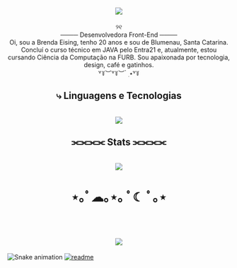 
<h1 align="center">
<img src="https://readme-typing-svg.herokuapp.com/?font=Righteous&size=35&center=true&vCenter=true&width=500&height=70&duration=4000&lines=Olá!+🌸;+Eu+sou+a+Brenda!;" />
</h1>

<div  align="center" >
 <div aligh="center" >
    ୨୧ 
 </div> 
──── Desenvolvedora Front-End ────
</div>

<div  align="center" >
  Oi, sou a Brenda Eising, tenho 20 anos e sou de Blumenau, Santa Catarina. Concluí o curso técnico em JAVA pelo Entra21 e, atualmente, estou cursando Ciência da Computação na FURB. Sou apaixonada por tecnologia, design, café e gatinhos.
</div>

<div align="center">
  ꒷꒦︶꒷꒦︶ ๋ ࣭ ⭑꒷꒦
</div>

<h2 align="center" > 
  ⤷ Linguagens e Tecnologias
</h2>
<br>
<div align="center" >
  <img src="https://skillicons.dev/icons?i=java,css,html,javascript,typescript,python,vscode,figma,mysql" />
</div>

<h2 align="center" >⫘⫘⫘⫘ Stats ⫘⫘⫘⫘</h2> 
<br>
<div align="center" >
  <picture>
  <source
    srcset="https://github-readme-stats.vercel.app/api?username=brendaeising&show_icons=true&theme=dark"
    media="(prefers-color-scheme: dark)"
  />
  <source
    srcset="https://github-readme-stats.vercel.app/api?username=brendaeising&show_icons=true"
    media="(prefers-color-scheme: light), (prefers-color-scheme: no-preference)"
  />
  <img src="https://github-readme-stats.vercel.app/api?username=artur-debv&show_icons=true" />
</picture>
</div>
<div align="center">
 
  <h1>
    ⋆｡ﾟ☁︎｡⋆｡ ﾟ☾ ﾟ｡⋆
  </h1>
</div>
<br>
<h1 align="center">
<img src="https://readme-typing-svg.herokuapp.com/?font=Righteous&size=35&center=true&vCenter=true&width=500&height=70&duration=4000&lines=Tenha+um+ótimo+dia!+😊;" />
</h1>

 ![Snake animation](https://github.com/brendaeising/brendaeising/blob/output/github-contribution-grid-snake.svg)
 [![readme](https://github-readme-stats.vercel.app/api/pin/?username=brendaeising&repo=brendaeising&theme=react)](https://github.com/brendaeising/brendaeising)

